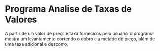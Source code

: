 # Programa Analise de Taxas de Valores

A partir de um valor de preço e taxa fornecidos pelo usuário, o programa mostra um levantamento contendo o dobro e a metade do preço,
além de uma taxa adicional e desconto. 
